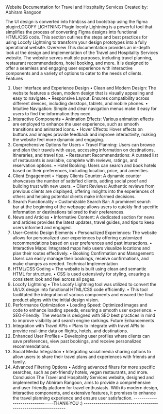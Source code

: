 Website Documentation for Travel and Hospitality Services
Created by: Abhiram Rangoon

The UI design is converted into html/css and bootstrap using the figma plugin:LOCOFY LIGHTNING Plugin
locofy Lightning is a powerful tool that simplifies the process of converting Figma designs into functional HTML/CSS code. This section outlines the steps and best practices for using Locofy Lightning to transform your design prototypes into a fully operational website.
Overview
This documentation provides an in-depth look at the design and implementation of the Travel and Hospitality Services website. The website serves multiple purposes, including travel planning, restaurant recommendations, hotel booking, and more. It is designed to offer a seamless and engaging user experience with interactive components and a variety of options to cater to the needs of clients.
Features
1. User Interface and Experience Design
    • Clean and Modern Design: The website features a clean, modern design that is visually appealing and easy to navigate.
    • Responsive Layout: Ensures compatibility across different devices, including desktops, tablets, and mobile phones.
    • Intuitive Navigation: Simple and clear navigation menus make it easy for users to find the information they need.
2. Interactive Components
    • Animation Effects: Various animation effects are employed to enhance the user experience, such as smooth transitions and animated icons.
    • Hover Effects: Hover effects on buttons and images provide feedback and improve interactivity, making the website feel more dynamic and engaging.
3. Comprehensive Options for Users
    • Travel Planning: Users can browse and plan their travels with ease, accessing information on destinations, itineraries, and travel tips.
    • Restaurant Recommendations: A curated list of restaurants is available, complete with reviews, ratings, and reservation options.
    • Hotel Booking: Users can search and book hotels based on their preferences, including location, price, and amenities.
4. Client Engagement
    • Happy Clients Counter: A dynamic counter showcases the number of satisfied clients, adding social proof and building trust with new users.
    • Client Reviews: Authentic reviews from previous clients are displayed, offering insights into the experiences of others and helping potential clients make informed decisions.
5. Search Functionality
    • Customizable Search Bar: A prominent search bar at the beginning of the webpage allows users to quickly find specific information or destinations tailored to their preferences.
6. News and Articles
    • Informative Content: A dedicated section for news and articles provides the latest updates, travel guides, and tips to keep users informed and engaged.
7. User-Centric Design Elements
    • Personalized Experiences: The website allows for personalized user experiences by offering customized recommendations based on user preferences and past interactions.
    • Interactive Maps: Integrated maps help users visualize locations and plan their routes effectively.
    • Booking Confirmation and Management: Users can easily manage their bookings, receive confirmations, and make changes as needed.
Technical Implementation
1. HTML/CSS Coding
    • The website is built using clean and semantic HTML for structure.
    • CSS is used extensively for styling, ensuring a consistent look and feel across all pages.
2. Locofy Lightning
    • The Locofy Lightning tool was utilized to convert the UI/UX design into functional HTML/CSS code efficiently.
    • This tool facilitated the integration of various components and ensured the final product aligns with the initial design vision.
3. Performance Optimization
    • Loading Speed: Optimized images and code to enhance loading speeds, ensuring a smooth user experience.
    • SEO-Friendly: The website is designed with SEO best practices in mind to improve visibility and search engine rankings.
Future Enhancements
1. Integration with Travel APIs
    • Plans to integrate with travel APIs to provide real-time data on flights, hotels, and destinations.
2. Enhanced User Profiles
    • Developing user profiles where clients can save preferences, view past bookings, and receive personalized recommendations.
3. Social Media Integration
    • Integrating social media sharing options to allow users to share their travel plans and experiences with friends and family.
4. Advanced Filtering Options
    • Adding advanced filters for more specific searches, such as pet-friendly hotels, vegan restaurants, and more.
Conclusion
The Travel and Hospitality Services website, designed and implemented by Abhiram Rangoon, aims to provide a comprehensive and user-friendly platform for travel enthusiasts. With its modern design, interactive components, and extensive features, it promises to enhance the travel planning experience and ensure user satisfaction.
---------------------------------THANK-YOU :)  -----------------------------------------------------------------
